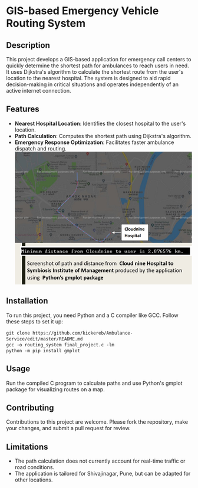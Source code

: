 # GIS-based Emergency Vehicle Routing System
## Description
This project develops a GIS-based application for emergency call centers to quickly determine the
shortest path for ambulances to reach users in need. It uses Dijkstra's algorithm to calculate the
shortest route from the user's location to the nearest hospital. The system is designed to aid rapid
decision-making in critical situations and operates independently of an active internet connection.
## Features
- **Nearest Hospital Location**: Identifies the closest hospital to the user's location.
- **Path Calculation**: Computes the shortest path using Dijkstra's algorithm.
- **Emergency Response Optimization**: Facilitates faster ambulance dispatch and routing.
![](https://github.com/kickereb/Ambulance-Service/blob/master/src/Slide11.jpg)
## Installation
To run this project, you need Python and a C compiler like GCC. Follow these steps to set it up:
```
git clone https://github.com/kickereb/Ambulance-Service/edit/master/README.md
gcc -o routing_system final_project.c -lm
python -m pip install gmplot
```
## Usage
Run the compiled C program to calculate paths and use Python's gmplot package for visualizing
routes on a map.

## Contributing
Contributions to this project are welcome. Please fork the repository, make your changes, and
submit a pull request for review.

## Limitations
- The path calculation does not currently account for real-time traffic or road conditions.
- The application is tailored for Shivajinagar, Pune, but can be adapted for other locations.
